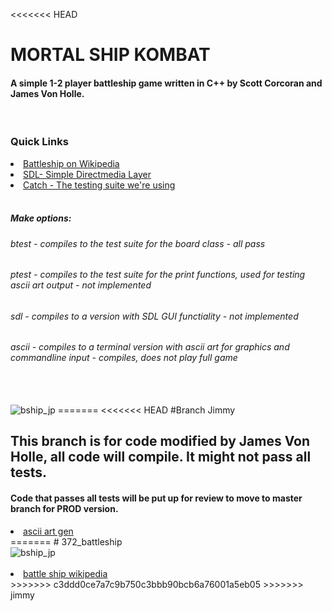 <<<<<<< HEAD
# MORTAL SHIP KOMBAT
<h4> A simple 1-2 player battleship game written in C++ by Scott Corcoran and James Von Holle. </h4>
<br /br>
<h3> Quick Links </h3>
   <li><a href ="https://en.wikipedia.org/wiki/Battleship_%28game%29">Battleship on Wikipedia</a></li>
   <li><a href ="https://www.libsdl.org">SDL- Simple Directmedia Layer</a></li>
   <li><a href ="https://github.com/philsquared/Catch">Catch - The testing suite we're using</a></li>
<br /br>
   <h5> Make options: </h5>
   <h6> btest - compiles to the test suite for the board class - all pass </h6> 
   <h6> ptest - compiles to the test suite for the print functions, used for testing ascii art output - not implemented</h6> 
   <h6> sdl - compiles to a version with SDL GUI functiality - not implemented</h6>
   <h6> ascii - compiles to a terminal version with ascii art for graphics and commandline input - compiles, does not play full game</h6>
<br /br>
<br /br>
<img src="https://roosterillusionreviews.files.wordpress.com/2012/05/battleship-movie-poster-10.jpg" alt="bship_jp"> 
=======
<<<<<<< HEAD
#Branch Jimmy

<h2> This branch is for code modified by James Von Holle, all code will compile. It might not pass all tests. </h2>
<h4> Code that passes all tests will be put up for review to move to master branch for PROD version. </h4>
<li><a href="http://patorjk.com/software/taag/#p=display&h=0&v=0&f=Star%20Wars&t=Battleship"> ascii art gen</a> </li>
=======
# 372_battleship
<br /br>
 <img src="https://roosterillusionreviews.files.wordpress.com/2012/05/battleship-movie-poster-10.jpg" alt="bship_jp"> 
 <br /br>
 <br /br>
 <li><a href ="https://en.wikipedia.org/wiki/Battleship_%28game%29">battle ship wikipedia</a></li>
>>>>>>> c3ddd0ce7a7c9b750c3bbb90bcb6a76001a5eb05
>>>>>>> jimmy
